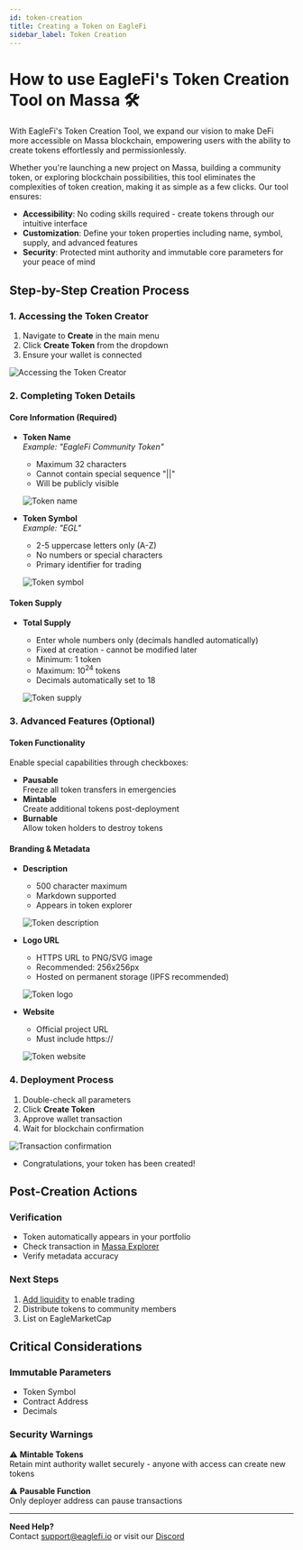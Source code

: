 ```yaml
---
id: token-creation
title: Creating a Token on EagleFi
sidebar_label: Token Creation
---
```


# How to use EagleFi's Token Creation Tool on Massa 🛠️

With EagleFi's Token Creation Tool, we expand our vision to make DeFi more accessible on Massa blockchain, empowering users with the ability to create tokens effortlessly and permissionlessly.

Whether you're launching a new project on Massa, building a community token, or exploring blockchain possibilities, this tool eliminates the complexities of token creation, making it as simple as a few clicks. Our tool ensures:

- **Accessibility**: No coding skills required - create tokens through our intuitive interface
- **Customization**: Define your token properties including name, symbol, supply, and advanced features
- **Security**: Protected mint authority and immutable core parameters for your peace of mind

<!-- ![Token Creation Banner](path-to-your-banner-image.png) -->

## Step-by-Step Creation Process

### 1. Accessing the Token Creator

1. Navigate to **Create** in the main menu
2. Click **Create Token** from the dropdown
3. Ensure your wallet is connected

![Accessing the Token Creator](/img/AccessTC.png)

### 2. Completing Token Details

#### Core Information (Required)

- **Token Name**  
  *Example: "EagleFi Community Token"*  
  - Maximum 32 characters
  - Cannot contain special sequence "||"
  - Will be publicly visible
  
  ![Token name](/img/token_name.PNG)

- **Token Symbol**  
  *Example: "EGL"*  
  - 2-5 uppercase letters only (A-Z)
  - No numbers or special characters
  - Primary identifier for trading
  
  ![Token symbol](/img/T_symbol.JPG)

<!-- ![Core Information Section](screenshot-core-fields.png) -->

#### Token Supply

- **Total Supply**  
  - Enter whole numbers only (decimals handled automatically)
  - Fixed at creation - cannot be modified later
  - Minimum: 1 token
  - Maximum: 10<sup>24</sup> tokens
  - Decimals automatically set to 18
  
  ![Token supply](/img/T_supply.JPG)

<!-- *Pro Tip: Use commas for readability (e.g., 1,000,000)* -->

### 3. Advanced Features (Optional)

#### Token Functionality

Enable special capabilities through checkboxes:

- **Pausable**  
  Freeze all token transfers in emergencies
- **Mintable**  
  Create additional tokens post-deployment
- **Burnable**  
  Allow token holders to destroy tokens

<!-- ![Features Section](screenshot-features.png) -->

#### Branding & Metadata

- **Description**  
  - 500 character maximum
  - Markdown supported
  - Appears in token explorer
  
  ![Token description](/img/T_description.JPG)
  
- **Logo URL**  
  - HTTPS URL to PNG/SVG image
  - Recommended: 256x256px
  - Hosted on permanent storage (IPFS recommended)
  
  ![Token logo](/img/T_url.JPG)
  
- **Website**  
  - Official project URL
  - Must include https://
  
  ![Token website](/img/T_website.JPG)

<!-- ![Branding Section](screenshot-branding.png) -->

### 4. Deployment Process

1. Double-check all parameters
2. Click **Create Token**
3. Approve wallet transaction
4. Wait for blockchain confirmation

![Transaction confirmation](/img/T_success.PNG)

- Congratulations, your token has been created!

<!-- ![Deployment Process](screenshot-transaction.png) -->

## Post-Creation Actions

### Verification

- Token automatically appears in your portfolio
- Check transaction in [Massa Explorer](https://explorer.massa.net)
- Verify metadata accuracy

### Next Steps

1. [Add liquidity](./pools) to enable trading
2. Distribute tokens to community members
3. List on EagleMarketCap

## Critical Considerations

### Immutable Parameters

- Token Symbol
- Contract Address
- Decimals

### Security Warnings

⚠️ **Mintable Tokens**  
Retain mint authority wallet securely - anyone with access can create new tokens

⚠️ **Pausable Function**  
Only deployer address can pause transactions

---

**Need Help?**  
Contact support@eaglefi.io or visit our [Discord](https://discord.gg/r7hpAxVUMC)
